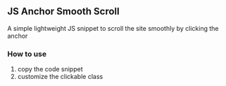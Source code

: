 ## JS Anchor Smooth Scroll

A simple lightweight JS snippet to scroll the site smoothly by clicking the anchor

### How to use
1. copy the code snippet
2. customize the clickable class